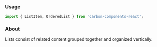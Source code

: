 ### Usage

```js
import { ListItem, OrderedList } from 'carbon-components-react';
```

### About

Lists consist of related content grouped together and organized vertically.
